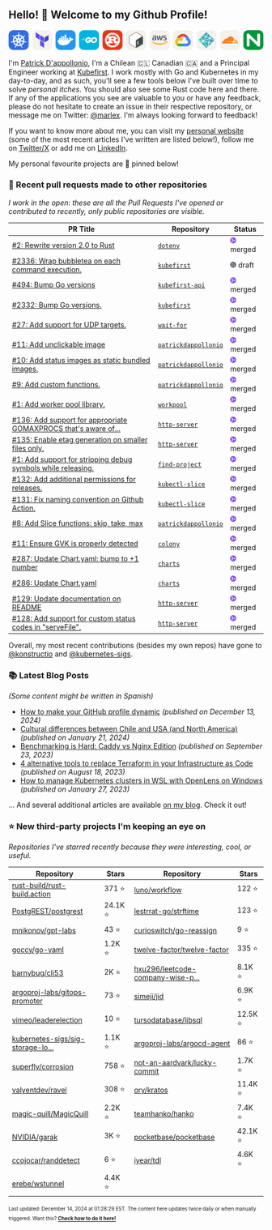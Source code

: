 <!-- DO NOT EDIT THIS FILE DIRECTLY! This file was automatically generated from the tool in this repo. -->

## Hello! :wave: Welcome to my Github Profile!

<p align="center">
  <picture><source media="(prefers-color-scheme: dark)" srcset="images/icons-dark.png"><source media="(prefers-color-scheme: light)" srcset="images/icons-light.png"><img src="images/icons-light.png" alt="Technologies I use"></picture>
</p>

I'm [Patrick D'appollonio](https://www.patrickdap.com), I'm a Chilean 🇨🇱 Canadian 🇨🇦 and a Principal Engineer working at [Kubefirst](https://kubefirst.io). I work mostly with Go and Kubernetes in my day-to-day, and as such, you'll see a few tools below I've built over time to solve *personal itches*. You should also see some Rust code here and there. If any of the applications you see are valuable to you or have any feedback, please do not hesitate to create an issue in their respective repository, or message me on Twitter: [@marlex](https://twitter.com/marlex). I'm always looking forward to feedback!

If you want to know more about me, you can visit my [personal website](https://www.patrickdap.com) (some of the most recent articles I've written are listed below!), follow me on [Twitter/X](https://twitter.com/marlex) or add me on [LinkedIn](https://www.linkedin.com/in/patrickdappollonio/).

My personal favourite projects are :pushpin: pinned below!
### :pencil: Recent pull requests made to other repositories

*I work in the open: these are all the Pull Requests I've opened or contributed to recently, only public repositories are visible.*

| PR Title | Repository | Status |
| --- | --- | --- |
| [#2: Rewrite version 2.0 to Rust](https://github.com/patrickdappollonio/dotenv/pull/2) | [`dotenv`](https://github.com/patrickdappollonio/dotenv) | <picture><source media="(prefers-color-scheme: dark)" srcset="https://raw.githubusercontent.com/patrickdappollonio/patrickdappollonio/refs/heads/main/images/statuses/github-merged.png" width="12" height="12"><source media="(prefers-color-scheme: light)" srcset="https://raw.githubusercontent.com/patrickdappollonio/patrickdappollonio/refs/heads/main/images/statuses/github-merged.png" width="12" height="12"><img src="https://raw.githubusercontent.com/patrickdappollonio/patrickdappollonio/refs/heads/main/images/statuses/github-merged.png" width="12" height="12" alt="merged"></picture> merged |
| [#2336: Wrap bubbletea on each command execution.](https://github.com/konstructio/kubefirst/pull/2336) | [`kubefirst`](https://github.com/konstructio/kubefirst) | <picture><source media="(prefers-color-scheme: dark)" srcset="https://raw.githubusercontent.com/patrickdappollonio/patrickdappollonio/refs/heads/main/images/statuses/github-draft.png" width="12" height="12"><source media="(prefers-color-scheme: light)" srcset="https://raw.githubusercontent.com/patrickdappollonio/patrickdappollonio/refs/heads/main/images/statuses/github-draft.png" width="12" height="12"><img src="https://raw.githubusercontent.com/patrickdappollonio/patrickdappollonio/refs/heads/main/images/statuses/github-draft.png" width="12" height="12" alt="draft"></picture> draft |
| [#494: Bump Go versions](https://github.com/konstructio/kubefirst-api/pull/494) | [`kubefirst-api`](https://github.com/konstructio/kubefirst-api) | <picture><source media="(prefers-color-scheme: dark)" srcset="https://raw.githubusercontent.com/patrickdappollonio/patrickdappollonio/refs/heads/main/images/statuses/github-merged.png" width="12" height="12"><source media="(prefers-color-scheme: light)" srcset="https://raw.githubusercontent.com/patrickdappollonio/patrickdappollonio/refs/heads/main/images/statuses/github-merged.png" width="12" height="12"><img src="https://raw.githubusercontent.com/patrickdappollonio/patrickdappollonio/refs/heads/main/images/statuses/github-merged.png" width="12" height="12" alt="merged"></picture> merged |
| [#2332: Bump Go versions.](https://github.com/konstructio/kubefirst/pull/2332) | [`kubefirst`](https://github.com/konstructio/kubefirst) | <picture><source media="(prefers-color-scheme: dark)" srcset="https://raw.githubusercontent.com/patrickdappollonio/patrickdappollonio/refs/heads/main/images/statuses/github-merged.png" width="12" height="12"><source media="(prefers-color-scheme: light)" srcset="https://raw.githubusercontent.com/patrickdappollonio/patrickdappollonio/refs/heads/main/images/statuses/github-merged.png" width="12" height="12"><img src="https://raw.githubusercontent.com/patrickdappollonio/patrickdappollonio/refs/heads/main/images/statuses/github-merged.png" width="12" height="12" alt="merged"></picture> merged |
| [#27: Add support for UDP targets.](https://github.com/patrickdappollonio/wait-for/pull/27) | [`wait-for`](https://github.com/patrickdappollonio/wait-for) | <picture><source media="(prefers-color-scheme: dark)" srcset="https://raw.githubusercontent.com/patrickdappollonio/patrickdappollonio/refs/heads/main/images/statuses/github-merged.png" width="12" height="12"><source media="(prefers-color-scheme: light)" srcset="https://raw.githubusercontent.com/patrickdappollonio/patrickdappollonio/refs/heads/main/images/statuses/github-merged.png" width="12" height="12"><img src="https://raw.githubusercontent.com/patrickdappollonio/patrickdappollonio/refs/heads/main/images/statuses/github-merged.png" width="12" height="12" alt="merged"></picture> merged |
| [#11: Add unclickable image](https://github.com/patrickdappollonio/patrickdappollonio/pull/11) | [`patrickdappollonio`](https://github.com/patrickdappollonio/patrickdappollonio) | <picture><source media="(prefers-color-scheme: dark)" srcset="https://raw.githubusercontent.com/patrickdappollonio/patrickdappollonio/refs/heads/main/images/statuses/github-merged.png" width="12" height="12"><source media="(prefers-color-scheme: light)" srcset="https://raw.githubusercontent.com/patrickdappollonio/patrickdappollonio/refs/heads/main/images/statuses/github-merged.png" width="12" height="12"><img src="https://raw.githubusercontent.com/patrickdappollonio/patrickdappollonio/refs/heads/main/images/statuses/github-merged.png" width="12" height="12" alt="merged"></picture> merged |
| [#10: Add status images as static bundled images.](https://github.com/patrickdappollonio/patrickdappollonio/pull/10) | [`patrickdappollonio`](https://github.com/patrickdappollonio/patrickdappollonio) | <picture><source media="(prefers-color-scheme: dark)" srcset="https://raw.githubusercontent.com/patrickdappollonio/patrickdappollonio/refs/heads/main/images/statuses/github-merged.png" width="12" height="12"><source media="(prefers-color-scheme: light)" srcset="https://raw.githubusercontent.com/patrickdappollonio/patrickdappollonio/refs/heads/main/images/statuses/github-merged.png" width="12" height="12"><img src="https://raw.githubusercontent.com/patrickdappollonio/patrickdappollonio/refs/heads/main/images/statuses/github-merged.png" width="12" height="12" alt="merged"></picture> merged |
| [#9: Add custom functions.](https://github.com/patrickdappollonio/patrickdappollonio/pull/9) | [`patrickdappollonio`](https://github.com/patrickdappollonio/patrickdappollonio) | <picture><source media="(prefers-color-scheme: dark)" srcset="https://raw.githubusercontent.com/patrickdappollonio/patrickdappollonio/refs/heads/main/images/statuses/github-merged.png" width="12" height="12"><source media="(prefers-color-scheme: light)" srcset="https://raw.githubusercontent.com/patrickdappollonio/patrickdappollonio/refs/heads/main/images/statuses/github-merged.png" width="12" height="12"><img src="https://raw.githubusercontent.com/patrickdappollonio/patrickdappollonio/refs/heads/main/images/statuses/github-merged.png" width="12" height="12" alt="merged"></picture> merged |
| [#1: Add worker pool library.](https://github.com/konstructio/workpool/pull/1) | [`workpool`](https://github.com/konstructio/workpool) | <picture><source media="(prefers-color-scheme: dark)" srcset="https://raw.githubusercontent.com/patrickdappollonio/patrickdappollonio/refs/heads/main/images/statuses/github-merged.png" width="12" height="12"><source media="(prefers-color-scheme: light)" srcset="https://raw.githubusercontent.com/patrickdappollonio/patrickdappollonio/refs/heads/main/images/statuses/github-merged.png" width="12" height="12"><img src="https://raw.githubusercontent.com/patrickdappollonio/patrickdappollonio/refs/heads/main/images/statuses/github-merged.png" width="12" height="12" alt="merged"></picture> merged |
| [#136: Add support for appropriate GOMAXPROCS that's aware of...](https://github.com/patrickdappollonio/http-server/pull/136) | [`http-server`](https://github.com/patrickdappollonio/http-server) | <picture><source media="(prefers-color-scheme: dark)" srcset="https://raw.githubusercontent.com/patrickdappollonio/patrickdappollonio/refs/heads/main/images/statuses/github-merged.png" width="12" height="12"><source media="(prefers-color-scheme: light)" srcset="https://raw.githubusercontent.com/patrickdappollonio/patrickdappollonio/refs/heads/main/images/statuses/github-merged.png" width="12" height="12"><img src="https://raw.githubusercontent.com/patrickdappollonio/patrickdappollonio/refs/heads/main/images/statuses/github-merged.png" width="12" height="12" alt="merged"></picture> merged |
| [#135: Enable etag generation on smaller files only.](https://github.com/patrickdappollonio/http-server/pull/135) | [`http-server`](https://github.com/patrickdappollonio/http-server) | <picture><source media="(prefers-color-scheme: dark)" srcset="https://raw.githubusercontent.com/patrickdappollonio/patrickdappollonio/refs/heads/main/images/statuses/github-merged.png" width="12" height="12"><source media="(prefers-color-scheme: light)" srcset="https://raw.githubusercontent.com/patrickdappollonio/patrickdappollonio/refs/heads/main/images/statuses/github-merged.png" width="12" height="12"><img src="https://raw.githubusercontent.com/patrickdappollonio/patrickdappollonio/refs/heads/main/images/statuses/github-merged.png" width="12" height="12" alt="merged"></picture> merged |
| [#1: Add support for stripping debug symbols while releasing.](https://github.com/patrickdappollonio/find-project/pull/1) | [`find-project`](https://github.com/patrickdappollonio/find-project) | <picture><source media="(prefers-color-scheme: dark)" srcset="https://raw.githubusercontent.com/patrickdappollonio/patrickdappollonio/refs/heads/main/images/statuses/github-merged.png" width="12" height="12"><source media="(prefers-color-scheme: light)" srcset="https://raw.githubusercontent.com/patrickdappollonio/patrickdappollonio/refs/heads/main/images/statuses/github-merged.png" width="12" height="12"><img src="https://raw.githubusercontent.com/patrickdappollonio/patrickdappollonio/refs/heads/main/images/statuses/github-merged.png" width="12" height="12" alt="merged"></picture> merged |
| [#132: Add additional permissions for releases.](https://github.com/patrickdappollonio/kubectl-slice/pull/132) | [`kubectl-slice`](https://github.com/patrickdappollonio/kubectl-slice) | <picture><source media="(prefers-color-scheme: dark)" srcset="https://raw.githubusercontent.com/patrickdappollonio/patrickdappollonio/refs/heads/main/images/statuses/github-merged.png" width="12" height="12"><source media="(prefers-color-scheme: light)" srcset="https://raw.githubusercontent.com/patrickdappollonio/patrickdappollonio/refs/heads/main/images/statuses/github-merged.png" width="12" height="12"><img src="https://raw.githubusercontent.com/patrickdappollonio/patrickdappollonio/refs/heads/main/images/statuses/github-merged.png" width="12" height="12" alt="merged"></picture> merged |
| [#131: Fix naming convention on Github Action.](https://github.com/patrickdappollonio/kubectl-slice/pull/131) | [`kubectl-slice`](https://github.com/patrickdappollonio/kubectl-slice) | <picture><source media="(prefers-color-scheme: dark)" srcset="https://raw.githubusercontent.com/patrickdappollonio/patrickdappollonio/refs/heads/main/images/statuses/github-merged.png" width="12" height="12"><source media="(prefers-color-scheme: light)" srcset="https://raw.githubusercontent.com/patrickdappollonio/patrickdappollonio/refs/heads/main/images/statuses/github-merged.png" width="12" height="12"><img src="https://raw.githubusercontent.com/patrickdappollonio/patrickdappollonio/refs/heads/main/images/statuses/github-merged.png" width="12" height="12" alt="merged"></picture> merged |
| [#8: Add Slice functions: skip, take, max](https://github.com/patrickdappollonio/patrickdappollonio/pull/8) | [`patrickdappollonio`](https://github.com/patrickdappollonio/patrickdappollonio) | <picture><source media="(prefers-color-scheme: dark)" srcset="https://raw.githubusercontent.com/patrickdappollonio/patrickdappollonio/refs/heads/main/images/statuses/github-merged.png" width="12" height="12"><source media="(prefers-color-scheme: light)" srcset="https://raw.githubusercontent.com/patrickdappollonio/patrickdappollonio/refs/heads/main/images/statuses/github-merged.png" width="12" height="12"><img src="https://raw.githubusercontent.com/patrickdappollonio/patrickdappollonio/refs/heads/main/images/statuses/github-merged.png" width="12" height="12" alt="merged"></picture> merged |
| [#11: Ensure GVK is properly detected](https://github.com/konstructio/colony/pull/11) | [`colony`](https://github.com/konstructio/colony) | <picture><source media="(prefers-color-scheme: dark)" srcset="https://raw.githubusercontent.com/patrickdappollonio/patrickdappollonio/refs/heads/main/images/statuses/github-merged.png" width="12" height="12"><source media="(prefers-color-scheme: light)" srcset="https://raw.githubusercontent.com/patrickdappollonio/patrickdappollonio/refs/heads/main/images/statuses/github-merged.png" width="12" height="12"><img src="https://raw.githubusercontent.com/patrickdappollonio/patrickdappollonio/refs/heads/main/images/statuses/github-merged.png" width="12" height="12" alt="merged"></picture> merged |
| [#287: Update Chart.yaml: bump to +1 number](https://github.com/konstructio/charts/pull/287) | [`charts`](https://github.com/konstructio/charts) | <picture><source media="(prefers-color-scheme: dark)" srcset="https://raw.githubusercontent.com/patrickdappollonio/patrickdappollonio/refs/heads/main/images/statuses/github-merged.png" width="12" height="12"><source media="(prefers-color-scheme: light)" srcset="https://raw.githubusercontent.com/patrickdappollonio/patrickdappollonio/refs/heads/main/images/statuses/github-merged.png" width="12" height="12"><img src="https://raw.githubusercontent.com/patrickdappollonio/patrickdappollonio/refs/heads/main/images/statuses/github-merged.png" width="12" height="12" alt="merged"></picture> merged |
| [#286: Update Chart.yaml](https://github.com/konstructio/charts/pull/286) | [`charts`](https://github.com/konstructio/charts) | <picture><source media="(prefers-color-scheme: dark)" srcset="https://raw.githubusercontent.com/patrickdappollonio/patrickdappollonio/refs/heads/main/images/statuses/github-merged.png" width="12" height="12"><source media="(prefers-color-scheme: light)" srcset="https://raw.githubusercontent.com/patrickdappollonio/patrickdappollonio/refs/heads/main/images/statuses/github-merged.png" width="12" height="12"><img src="https://raw.githubusercontent.com/patrickdappollonio/patrickdappollonio/refs/heads/main/images/statuses/github-merged.png" width="12" height="12" alt="merged"></picture> merged |
| [#129: Update documentation on README](https://github.com/patrickdappollonio/http-server/pull/129) | [`http-server`](https://github.com/patrickdappollonio/http-server) | <picture><source media="(prefers-color-scheme: dark)" srcset="https://raw.githubusercontent.com/patrickdappollonio/patrickdappollonio/refs/heads/main/images/statuses/github-merged.png" width="12" height="12"><source media="(prefers-color-scheme: light)" srcset="https://raw.githubusercontent.com/patrickdappollonio/patrickdappollonio/refs/heads/main/images/statuses/github-merged.png" width="12" height="12"><img src="https://raw.githubusercontent.com/patrickdappollonio/patrickdappollonio/refs/heads/main/images/statuses/github-merged.png" width="12" height="12" alt="merged"></picture> merged |
| [#128: Add support for custom status codes in "serveFile".](https://github.com/patrickdappollonio/http-server/pull/128) | [`http-server`](https://github.com/patrickdappollonio/http-server) | <picture><source media="(prefers-color-scheme: dark)" srcset="https://raw.githubusercontent.com/patrickdappollonio/patrickdappollonio/refs/heads/main/images/statuses/github-merged.png" width="12" height="12"><source media="(prefers-color-scheme: light)" srcset="https://raw.githubusercontent.com/patrickdappollonio/patrickdappollonio/refs/heads/main/images/statuses/github-merged.png" width="12" height="12"><img src="https://raw.githubusercontent.com/patrickdappollonio/patrickdappollonio/refs/heads/main/images/statuses/github-merged.png" width="12" height="12" alt="merged"></picture> merged |


Overall, my most recent contributions (besides my own repos) have gone to 
[@konstructio](https://github.com/konstructio)
and [@kubernetes-sigs](https://github.com/kubernetes-sigs).
### :books: Latest Blog Posts

*(Some content might be written in Spanish)*


* [How to make your GitHub profile dynamic](https://www.patrickdap.com/post/make-github-profile-dynamic/?ref=github-profile) *(published on December 13, 2024)*
* [Cultural differences between Chile and USA (and North America)](https://www.patrickdap.com/post/cultural-differences-chile-usa/?ref=github-profile) *(published on January 21, 2024)*
* [Benchmarking is Hard: Caddy vs Nginx Edition](https://www.patrickdap.com/post/benchmarking-is-hard/?ref=github-profile) *(published on September 23, 2023)*
* [4 alternative tools to replace Terraform in your Infrastructure as Code](https://www.patrickdap.com/post/ideas-replace-terraform/?ref=github-profile) *(published on August 18, 2023)*
* [How to manage Kubernetes clusters in WSL with OpenLens on Windows](https://www.patrickdap.com/post/openlens-wsl/?ref=github-profile) *(published on January 27, 2023)*

... And several additional articles are available [on my blog](https://www.patrickdap.com/). Check it out!



### :star: New third-party projects I'm keeping an eye on

*Repositories I've starred recently because they were interesting, cool, or useful.*

| Repository | Stars | Repository | Stars |
|------------|-------|------------|-------|
|  [rust-build/rust-build.action](https://github.com/rust-build/rust-build.action)  |  371 :star:  |  [luno/workflow](https://github.com/luno/workflow)  |  122 :star:  |
|  [PostgREST/postgrest](https://github.com/PostgREST/postgrest)  |  24.1K :star:  |  [lestrrat-go/strftime](https://github.com/lestrrat-go/strftime)  |  123 :star:  |
|  [mnikonov/gpt-labs](https://github.com/mnikonov/gpt-labs)  |  43 :star:  |  [curioswitch/go-reassign](https://github.com/curioswitch/go-reassign)  |  9 :star:  |
|  [goccy/go-yaml](https://github.com/goccy/go-yaml)  |  1.2K :star:  |  [twelve-factor/twelve-factor](https://github.com/twelve-factor/twelve-factor)  |  335 :star:  |
|  [barnybug/cli53](https://github.com/barnybug/cli53)  |  2K :star:  |  [hxu296/leetcode-company-wise-p...](https://github.com/hxu296/leetcode-company-wise-problems-2022)  |  8.1K :star:  |
|  [argoproj-labs/gitops-promoter](https://github.com/argoproj-labs/gitops-promoter)  |  73 :star:  |  [simeji/jid](https://github.com/simeji/jid)  |  6.9K :star:  |
|  [vimeo/leaderelection](https://github.com/vimeo/leaderelection)  |  10 :star:  |  [tursodatabase/libsql](https://github.com/tursodatabase/libsql)  |  12.5K :star:  |
|  [kubernetes-sigs/sig-storage-lo...](https://github.com/kubernetes-sigs/sig-storage-local-static-provisioner)  |  1.1K :star:  |  [argoproj-labs/argocd-agent](https://github.com/argoproj-labs/argocd-agent)  |  86 :star:  |
|  [superfly/corrosion](https://github.com/superfly/corrosion)  |  758 :star:  |  [not-an-aardvark/lucky-commit](https://github.com/not-an-aardvark/lucky-commit)  |  1.7K :star:  |
|  [valyentdev/ravel](https://github.com/valyentdev/ravel)  |  308 :star:  |  [ory/kratos](https://github.com/ory/kratos)  |  11.4K :star:  |
|  [magic-quill/MagicQuill](https://github.com/magic-quill/MagicQuill)  |  2.2K :star:  |  [teamhanko/hanko](https://github.com/teamhanko/hanko)  |  7.4K :star:  |
|  [NVIDIA/garak](https://github.com/NVIDIA/garak)  |  3K :star:  |  [pocketbase/pocketbase](https://github.com/pocketbase/pocketbase)  |  42.1K :star:  |
|  [ccojocar/randdetect](https://github.com/ccojocar/randdetect)  |  6 :star:  |  [iyear/tdl](https://github.com/iyear/tdl)  |  4.6K :star:  |
|  [erebe/wstunnel](https://github.com/erebe/wstunnel)  |  4.4K :star:  |    |    |

<sup><sub>Last updated: December 14, 2024 at 01:28:29 EST. The content here updates twice daily or when manually triggered. Want this? [**Check how to do it here!**](./HOWTO.md)</sup></sub>